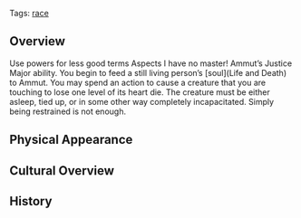 Tags: [race](Races)

## Overview

Use powers for less good terms
Aspects
I have no master!
Ammut’s Justice
Major ability.
You begin to feed a still living person’s [soul](Life and Death) to Ammut. You may spend an action to cause a creature that you are touching to lose one level of its heart die. The creature must be either asleep, tied up, or in some other way completely incapacitated. Simply being restrained is not enough. 

## Physical Appearance



## Cultural Overview



## History


